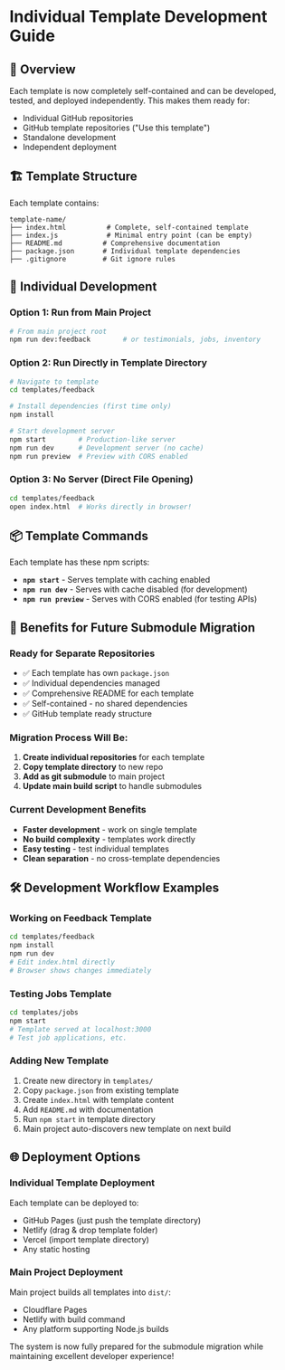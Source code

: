 # Individual Template Development Guide

## 🎯 Overview

Each template is now completely self-contained and can be developed, tested, and deployed independently. This makes them ready for:
- Individual GitHub repositories
- GitHub template repositories ("Use this template")
- Standalone development
- Independent deployment

## 🏗️ Template Structure

Each template contains:
```
template-name/
├── index.html          # Complete, self-contained template
├── index.js            # Minimal entry point (can be empty)
├── README.md          # Comprehensive documentation
├── package.json       # Individual template dependencies
├── .gitignore         # Git ignore rules
```

## 🚀 Individual Development

### Option 1: Run from Main Project
```bash
# From main project root
npm run dev:feedback        # or testimonials, jobs, inventory
```

### Option 2: Run Directly in Template Directory
```bash
# Navigate to template
cd templates/feedback

# Install dependencies (first time only)
npm install

# Start development server
npm start        # Production-like server
npm run dev      # Development server (no cache)
npm run preview  # Preview with CORS enabled
```

### Option 3: No Server (Direct File Opening)
```bash
cd templates/feedback
open index.html  # Works directly in browser!
```

## 📦 Template Commands

Each template has these npm scripts:

- **`npm start`** - Serves template with caching enabled
- **`npm run dev`** - Serves with cache disabled (for development)  
- **`npm run preview`** - Serves with CORS enabled (for testing APIs)

## 🔄 Benefits for Future Submodule Migration

### Ready for Separate Repositories
- ✅ Each template has own `package.json`
- ✅ Individual dependencies managed
- ✅ Comprehensive README for each template
- ✅ Self-contained - no shared dependencies
- ✅ GitHub template ready structure

### Migration Process Will Be:
1. **Create individual repositories** for each template
2. **Copy template directory** to new repo
3. **Add as git submodule** to main project
4. **Update main build script** to handle submodules

### Current Development Benefits
- **Faster development** - work on single template
- **No build complexity** - templates work directly  
- **Easy testing** - test individual templates
- **Clean separation** - no cross-template dependencies

## 🛠️ Development Workflow Examples

### Working on Feedback Template
```bash
cd templates/feedback
npm install
npm run dev
# Edit index.html directly
# Browser shows changes immediately
```

### Testing Jobs Template  
```bash
cd templates/jobs
npm start
# Template served at localhost:3000
# Test job applications, etc.
```

### Adding New Template
1. Create new directory in `templates/`
2. Copy `package.json` from existing template
3. Create `index.html` with template content
4. Add `README.md` with documentation  
5. Run `npm start` in template directory
6. Main project auto-discovers new template on next build

## 🌐 Deployment Options

### Individual Template Deployment
Each template can be deployed to:
- GitHub Pages (just push the template directory)
- Netlify (drag & drop template folder)
- Vercel (import template directory)
- Any static hosting

### Main Project Deployment  
Main project builds all templates into `dist/`:
- Cloudflare Pages
- Netlify with build command
- Any platform supporting Node.js builds

The system is now fully prepared for the submodule migration while maintaining excellent developer experience!